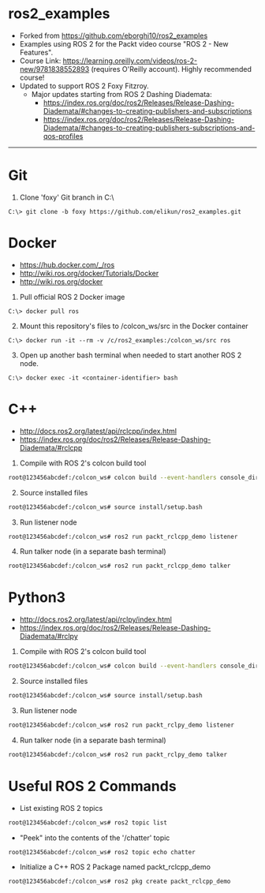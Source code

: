 # ros2_examples

- Forked from https://github.com/eborghi10/ros2_examples
- Examples using ROS 2 for the Packt video course "ROS 2 - New Features".
- Course Link: https://learning.oreilly.com/videos/ros-2-new/9781838552893 (requires O'Reilly account). Highly recommended course!
- Updated to support ROS 2 Foxy Fitzroy.
    - Major updates starting from ROS 2 Dashing Diademata:
        - https://index.ros.org/doc/ros2/Releases/Release-Dashing-Diademata/#changes-to-creating-publishers-and-subscriptions
        - https://index.ros.org/doc/ros2/Releases/Release-Dashing-Diademata/#changes-to-creating-publishers-subscriptions-and-qos-profiles

---

# Git

1. Clone 'foxy' Git branch in C:\
```console
C:\> git clone -b foxy https://github.com/elikun/ros2_examples.git
```

# Docker

- https://hub.docker.com/_/ros
- http://wiki.ros.org/docker/Tutorials/Docker
- http://wiki.ros.org/docker

1. Pull official ROS 2 Docker image
```console
C:\> docker pull ros
```

2. Mount this repository's files to /colcon_ws/src in the Docker container
```console
C:\> docker run -it --rm -v /c/ros2_examples:/colcon_ws/src ros
```

3. Open up another bash terminal when needed to start another ROS 2 node.
```console
C:\> docker exec -it <container-identifier> bash
```

# C++

- http://docs.ros2.org/latest/api/rclcpp/index.html
- https://index.ros.org/doc/ros2/Releases/Release-Dashing-Diademata/#rclcpp

1. Compile with ROS 2's colcon build tool
```bash
root@123456abcdef:/colcon_ws# colcon build --event-handlers console_direct+
```

2. Source installed files
```bash
root@123456abcdef:/colcon_ws# source install/setup.bash
```

3. Run listener node
```bash
root@123456abcdef:/colcon_ws# ros2 run packt_rclcpp_demo listener
```

4. Run talker node (in a separate bash terminal)
```bash
root@123456abcdef:/colcon_ws# ros2 run packt_rclcpp_demo talker
```

# Python3

- http://docs.ros2.org/latest/api/rclpy/index.html
- https://index.ros.org/doc/ros2/Releases/Release-Dashing-Diademata/#rclpy

1. Compile with ROS 2's colcon build tool
```bash
root@123456abcdef:/colcon_ws# colcon build --event-handlers console_direct+
```

2. Source installed files
```bash
root@123456abcdef:/colcon_ws# source install/setup.bash
```

3. Run listener node
```bash
root@123456abcdef:/colcon_ws# ros2 run packt_rclpy_demo listener
```

4. Run talker node (in a separate bash terminal)
```bash
root@123456abcdef:/colcon_ws# ros2 run packt_rclpy_demo talker
```

# Useful ROS 2 Commands

- List existing ROS 2 topics
```bash
root@123456abcdef:/colcon_ws# ros2 topic list
```

- "Peek" into the contents of the '/chatter' topic
```bash
root@123456abcdef:/colcon_ws# ros2 topic echo chatter
```

- Initialize a C++ ROS 2 Package named packt_rclcpp_demo
```bash
root@123456abcdef:/colcon_ws# ros2 pkg create packt_rclcpp_demo
```


